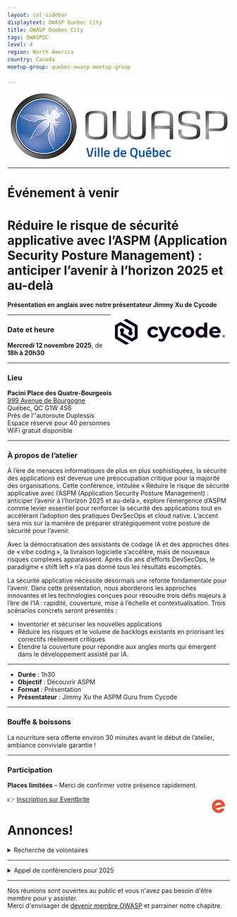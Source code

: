 ```yaml
---
layout: col-sidebar
displaytext: OWASP Quebec City
title: OWASP Quebec City
tags: OWASPQC
level: 4
region: North America
country: Canada
meetup-group: quebec-owasp-meetup-group

---
```

![Quebec City Chapter Logo](assets/images/ville_quebec_981x303.png)

---
<!--
  Ceci est un commentaire
-->
# Événement à venir

# Réduire le risque de sécurité applicative avec l’ASPM (Application Security Posture Management) : anticiper l’avenir à l’horizon 2025 et au-delà 

**Présentation en anglais avec notre présentateur Jimmy Xu de Cycode**

<img align="right" style="padding: 10px;" width="250px" src="assets/images/cropped-cycode_logo_R.webp"/>

---

### Date et heure

**Mercredi 12 novembre 2025**, de **18h à 20h30**

---

### Lieu

**Pacini Place des Quatre-Bourgeois**  
[999 Avenue de Bourgogne](https://maps.app.goo.gl/b9ZiYPy2YGxv9npn9)  
Québec, QC G1W 4S6  
Près de l''autoroute Duplessis  
Espace réservé pour 40 personnes  
WiFi gratuit disponible

---

### À propos de l’atelier

À l’ère de menaces informatiques de plus en plus sophistiquées, la sécurité des applications est devenue une préoccupation critique pour la majorité des organisations. Cette conférence, intitulée « Réduire le risque de sécurité applicative avec l’ASPM (Application Security Posture Management) : anticiper l’avenir à l’horizon 2025 et au-delà », explore l’émergence d’ASPM comme levier essentiel pour renforcer la sécurité des applications tout en accélérant l’adoption des pratiques DevSecOps et cloud native. L’accent sera mis sur la manière de préparer stratégiquement votre posture de sécurité pour l’avenir.

Avec la démocratisation des assistants de codage IA et des approches dites de « vibe coding », la livraison logicielle s’accélère, mais de nouveaux risques complexes apparaissent. Après dix ans d’efforts DevSecOps, le paradigme « shift left » n’a pas donné tous les résultats escomptés.

La sécurité applicative nécessite désormais une refonte fondamentale pour l’avenir. Dans cette présentation, nous aborderons les approches innovantes et les technologies conçues pour résoudre trois défis majeurs à l’ère de l’IA : rapidité, couverture, mise à l’échelle et contextualisation. Trois scénarios concrets seront présentés :

- Inventorier et sécuriser les nouvelles applications
- Réduire les risques et le volume de backlogs existants en priorisant les correctifs réellement critiques
- Étendre la couverture pour répondre aux angles morts qui émergent dans le développement assisté par IA.

---

- **Durée** : 1h30
- **Objectif** : Découvrir ASPM
- **Format** : Présentation
- **Présentateur** : Jimmy Xu the ASPM Guru from Cycode
---

### Bouffe & boissons

La nourriture sera offerte environ 30 minutes avant le début de l’atelier, ambiance conviviale garantie !

---

### Participation

**Places limitées** – Merci de confirmer votre présence rapidement.

<img align="right" style="padding: 10px;" width="30px" src="assets/images/e_eventbrite.png"/>

👉 [Inscription sur Eventbrite](https://www.eventbrite.ca/e/reducing-application-security-risk-with-aspm-future-proofing-for-2025-tickets-1830042790249)

# Annonces!

<details>
  <summary> Recherche de volontaires</summary>

Si vous désirez vous investir dans votre chapitre local en tant que bénévole, ou que vous avez des idées pour bonifier notre offre, [écrivez-moi](mailto:patrick.leclerc@owasp.org). Nous recherchons des personnes intéressées à:

- Trouver des présentateurs de contenu liés à la sécurité applicative
- Organiser conférences, activités, formations, partenariats académiques
- Participer à la logistique du site web, liste de distribution, plateformes de diffusion et des médias sociaux
- Faire rayonner le domaine de la sécurité applicative et l'organisation OWASP en donnant des conférences
</details>


---
<details>
  <summary> Appel de conférenciers pour 2025</summary>

Voici à titre indicatif quelques idées de présentations en lien avec la sécurité applicative, vos sujets nous intéressent également, alors faites-nous en part!

- Démonstration d’utilisation d'outils de sécurité disponibles gratuitement ou open source
- Couverture d'un élément du Top 10 OWASP (ex : XXE, Insecure deserialization, Insufficient logging and monitoring)
- Méthodes, processus et outils de vérifications du code
- Exploitations de vulnérabilités, contournements de mécanismes de sécurité, comment les prévenir
- Sécurité des applications dans les architectures micro-service
- Enjeux et sécurité des API
- Retour sur expériences dans la résolution et/ou l'implantation de fonctions de sécurité
- Retours d'expérience, projets de recherches, discussions ouvertes, workshops, brainstorming, Etc.

Logistique :

- Les présentations ont généralement une durée de 40 minutes à 75 minutes.
- Elles ont lieu préférablement un mardi ou mercredi dès 19h (toutefois nous sommes ouverts à prendre d'autres arrangements si nécessaire).
- Nous pouvons fournir la plateforme de diffusion, ou si vous préférez utiliser la vôtre du moment qu’elle est facilement accessible à tous.
- Le contenu de la présentation devrait nous être soumis au moins 2 semaines à l'avance afin que nous puissions vérifier qu'elle respecte les valeurs de neutralité et d'impartialité d’OWASP.

Notes :

- La neutralité et l'impartialité sont de mise, vos opinions sont bienvenues en autant qu'elles soient exprimées dans le respect.
- Toute intervention orale (présentation, formation) lors d'un meeting OWASP est soumise à l'acceptation préalable du règlement des conférenciers.
- La vente de produits est strictement interdite.
</details>


---
Nos réunions sont ouvertes au public et vous n'avez pas besoin d'être membre pour y assister.<br>
Merci d'envisager de [devenir membre OWASP](https://owasp.org/membership/) et parrainer notre chapitre.
